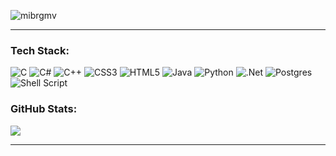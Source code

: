 <p align="left"> <img src="https://komarev.com/ghpvc/?username=mibrgmv&label=Profile%20views&color=0e75b6&style=flat" alt="mibrgmv" /> </p>

---

### Tech Stack:
![C](https://img.shields.io/badge/c-%2300599C.svg?style=plastic&logo=c&logoColor=white) ![C#](https://img.shields.io/badge/c%23-%23239120.svg?style=plastic&logo=csharp&logoColor=white) ![C++](https://img.shields.io/badge/c++-%2300599C.svg?style=plastic&logo=c%2B%2B&logoColor=white) ![CSS3](https://img.shields.io/badge/css3-%231572B6.svg?style=plastic&logo=css3&logoColor=white) ![HTML5](https://img.shields.io/badge/html5-%23E34F26.svg?style=plastic&logo=html5&logoColor=white) ![Java](https://img.shields.io/badge/java-%23ED8B00.svg?style=plastic&logo=openjdk&logoColor=white) ![Python](https://img.shields.io/badge/python-3670A0?style=plastic&logo=python&logoColor=ffdd54) ![.Net](https://img.shields.io/badge/.NET-5C2D91?style=plastic&logo=.net&logoColor=white) ![Postgres](https://img.shields.io/badge/postgres-%23316192.svg?style=plastic&logo=postgresql&logoColor=white) ![Shell Script](https://img.shields.io/badge/shell_script-%23121011.svg?style=plastic&logo=gnu-bash&logoColor=white)
### GitHub Stats:
![](https://github-readme-stats.vercel.app/api/top-langs/?username=mibrgmv&theme=default&hide_border=true&include_all_commits=false&count_private=false&layout=compact)

---
